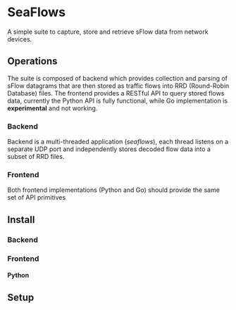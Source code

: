 # SeaFlows
A simple suite to capture, store and retrieve sFlow data from network devices.

## Operations
The suite is composed of backend which provides collection and parsing of
sFlow datagrams that are then stored as traffic flows into RRD (Round-Robin Database) files.
The frontend provides a RESTful API to query stored flows data, currently the Python API is fully
functional, while Go implementation is **experimental** and not working.

### Backend
Backend is a multi-threaded application (*seaflows*), each thread listens on a separate
UDP port and independently stores decoded flow data into a subset of RRD files.

### Frontend
Both frontend implementations (Python and Go) should provide the same
set of API primitives

## Install

### Backend

### Frontend

#### Python


## Setup
